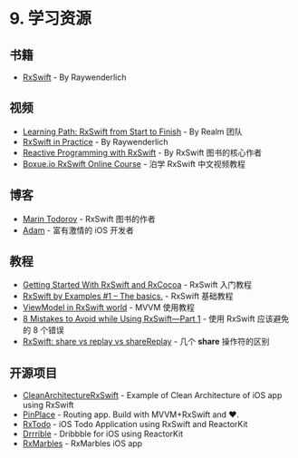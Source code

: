 # 9. 学习资源

## 书籍

* [RxSwift](https://store.raywenderlich.com/products/rxswift?_ga=2.111876420.179976089.1501636764-762959702.1467251401) - By Raywenderlich

## 视频

* [Learning Path: RxSwift from Start to Finish](https://academy.realm.io/posts/learning-path-rxswift-from-start-to-finish/) - By Realm 团队
* [RxSwift in Practice](https://www.youtube.com/watch?v=W3zGx4TUaCE&t=401s) - By Raywenderlich
* [Reactive Programming with RxSwift](https://www.youtube.com/watch?v=uBKofrA8ok0) - By RxSwift 图书的核心作者
* [Boxue.io RxSwift Online Course](https://boxueio.com/series/rxswift-101) - 泊学 RxSwift 中文视频教程

## 博客

* [Marin Todorov](http://rx-marin.com) - RxSwift 图书的作者
* [Adam](http://adamborek.com) - 富有激情的 iOS 开发者

## 教程

* [Getting Started With RxSwift and RxCocoa](https://www.raywenderlich.com/138547/getting-started-with-rxswift-and-rxcocoa) - RxSwift 入门教程
* [RxSwift by Examples \#1 – The basics.](https://www.thedroidsonroids.com/blog/ios/rxswift-by-examples-1-the-basics/) - RxSwift 基础教程
* [ViewModel in RxSwift world](https://medium.com/@SergDort/viewmodel-in-rxswift-world-13d39faa2cf5) - MVVM 使用教程
* [8 Mistakes to Avoid while Using RxSwift—Part 1](https://www.polidea.com/blog/8-Mistakes-to-Avoid-while-Using-RxSwiftPart-1/) - 使用 RxSwift 应该避免的 8 个错误
* [RxSwift: share vs replay vs shareReplay](https://medium.com/@_achou/rxswift-share-vs-replay-vs-sharereplay-bea99ac42168) - 几个 **share** 操作符的区别

## 开源项目

* [CleanArchitectureRxSwift](https://github.com/sergdort/CleanArchitectureRxSwift) - Example of Clean Architecture of iOS app using RxSwift
* [PinPlace](https://github.com/artemkalinovsky/PinPlace) - Routing app. Build with MVVM+RxSwift and ❤️.
* [RxTodo](https://github.com/devxoul/RxTodo) - iOS Todo Application using RxSwift and ReactorKit
* [Drrrible](https://github.com/devxoul/Drrrible) - Dribbble for iOS using ReactorKit
* [RxMarbles](https://github.com/RxSwiftCommunity/RxMarbles) - RxMarbles iOS app

